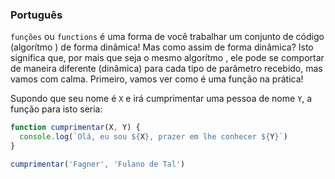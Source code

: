 ### Português

`funções` ou `functions` é uma forma de você trabalhar um conjunto de código (algorítmo ) de forma dinâmica! Mas como assim de forma dinâmica? Isto significa que, por mais que seja o mesmo algorítmo , ele pode se comportar de maneira diferente (dinâmica) para cada tipo de parâmetro recebido, mas vamos com calma. Primeiro, vamos ver como é uma função na prática!

Supondo que seu nome é `X` e irá cumprimentar uma pessoa de nome `Y`, a função para isto seria:

```javascript
function cumprimentar(X, Y) {
  console.log(`Olá, eu sou ${X}, prazer em lhe conhecer ${Y}`)
}

cumprimentar('Fagner', 'Fulano de Tal')
```
